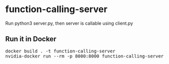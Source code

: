 # function-calling-server

Run python3 server.py, then server is callable using client.py

## Run it in Docker

<pre>
docker build . -t function-calling-server
nvidia-docker run --rm -p 8000:8000 function-calling-server
</pre>
